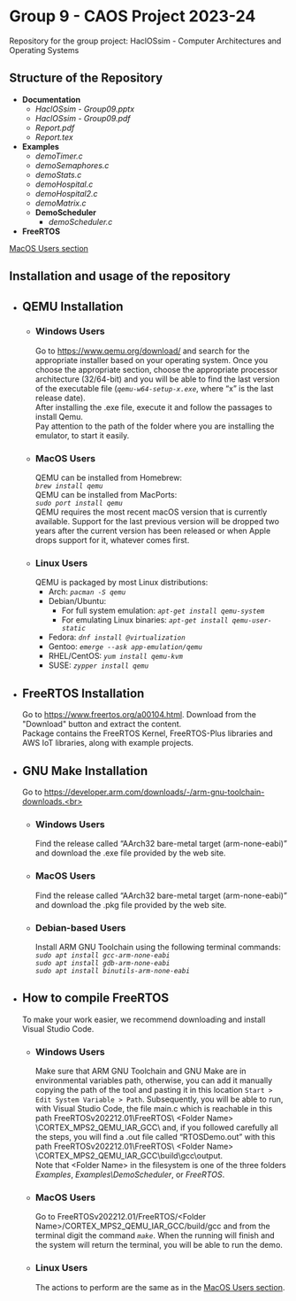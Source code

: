 # Group 9 - CAOS Project 2023-24
Repository for the group project: HaclOSsim - Computer Architectures and Operating Systems

## Structure of the Repository
- **Documentation**
  - _HaclOSsim - Group09.pptx_
  - _HaclOSsim - Group09.pdf_
  - _Report.pdf_
  - _Report.tex_
- **Examples**
  - _demoTimer.c_
  - _demoSemaphores.c_
  - _demoStats.c_
  - _demoHospital.c_
  - _demoHospital2.c_
  - _demoMatrix.c_
  - **DemoScheduler**
    - _demoScheduler.c_
- **FreeRTOS**

[MacOS Users section](#macos-users-2)

## Installation and usage of the repository
- ## QEMU Installation<br>
  - ### Windows Users<br>
    Go to https://www.qemu.org/download/ and search for the appropriate installer based on your operating system. Once you choose the appropriate section, choose the appropriate processor architecture (32/64-bit) and you will be able to find the last version of the executable file (_`qemu-w64-setup-x.exe`_, where “x” is the last release date).<br> After installing the .exe file, execute it and follow the passages to install Qemu.<br> Pay attention to the path of the folder where you are installing the emulator, to start it easily.
  - ### MacOS Users<br>
    QEMU can be installed from Homebrew:<br>
    _`brew install qemu`_<br>
    QEMU can be installed from MacPorts:<br>
    _`sudo port install qemu`_<br>
    QEMU requires the most recent macOS version that is currently available. Support for the last previous version will be dropped two years after the current version has been released or when Apple drops support for it, whatever comes first.
  - ### Linux Users<br>
    QEMU is packaged by most Linux distributions:
      - Arch: _`pacman -S qemu`_
      - Debian/Ubuntu: 
        - For full system emulation: _`apt-get install qemu-system`_<br>
        - For emulating Linux binaries: _`apt-get install qemu-user-static`_<br>
      - Fedora: _`dnf install @virtualization`_
      - Gentoo: _`emerge --ask app-emulation/qemu`_
      - RHEL/CentOS: _`yum install qemu-kvm`_
      - SUSE: _`zypper install qemu`_
- ## FreeRTOS Installation<br>
  Go to https://www.freertos.org/a00104.html. Download from the "Download" button and extract the content.<br>
  Package contains the FreeRTOS Kernel, FreeRTOS-Plus libraries and AWS IoT libraries, along with example projects.
- ## GNU Make Installation
  Go to https://developer.arm.com/downloads/-/arm-gnu-toolchain-downloads.<br>
  - ### Windows Users<br>
    Find the release called “AArch32 bare-metal target (arm-none-eabi)” and download the .exe file provided by the web site.
  - ### MacOS Users<br>
    Find the release called “AArch32 bare-metal target (arm-none-eabi)” and download the .pkg file provided by the web site.
  - ### Debian-based Users<br>
    Install ARM GNU Toolchain using the following terminal commands:<br>
    _`sudo apt install gcc-arm-none-eabi`_<br>
    _`sudo apt install gdb-arm-none-eabi`_<br>
    _`sudo apt install binutils-arm-none-eabi`_<br>
- ## How to compile FreeRTOS
  To make your work easier, we recommend downloading and install Visual Studio Code.
  - ### Windows Users
    Make sure that ARM GNU Toolchain and GNU Make are in environmental variables path, otherwise, you can add it manually copying the path of the tool and pasting it in this location `Start > Edit System Variable > Path`.
    Subsequently, you will be able to run, with Visual Studio Code, the file main.c which is reachable in this path FreeRTOSv202212.01\FreeRTOS\ \<Folder Name\> \CORTEX_MPS2_QEMU_IAR_GCC\ and, if you followed carefully all the steps, you will find a .out file called “RTOSDemo.out” with this path FreeRTOSv202212.01\FreeRTOS\ \<Folder Name\> \CORTEX_MPS2_QEMU_IAR_GCC\build\gcc\output\.<br>
    Note that \<Folder Name\> in the filesystem is one of the three folders _Examples_, _Examples\DemoScheduler_, or _FreeRTOS_.
  - ### MacOS Users
    Go to FreeRTOSv202212.01/FreeRTOS/\<Folder Name\>/CORTEX_MPS2_QEMU_IAR_GCC/build/gcc and from the terminal digit the command _`make`_. When the running will finish and the system will return the terminal, you will be able to run the demo.
  - ### Linux Users
    The actions to perform are the same as in the [MacOS Users section](#macos-users-2).
